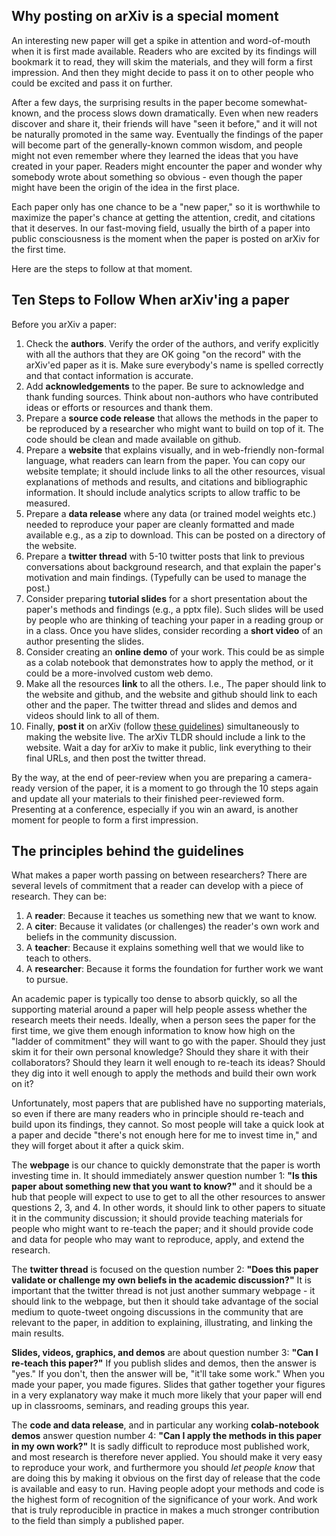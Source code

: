 ## Why posting on arXiv is a special moment

An interesting new paper will get a spike in attention and word-of-mouth when it is first made available.  Readers who are excited by its findings will bookmark it to read, they will skim the materials, and they will form a first impression.  And then they might decide to pass it on to other people who could be excited and pass it on further.

After a few days, the surprising results in the paper become somewhat-known, and the process slows down dramatically. Even when new readers discover and share it, their friends will have "seen it before," and it will not be naturally promoted in the same way.  Eventually the findings of the paper will become part of the generally-known common wisdom, and people might not even remember where they learned the ideas that you have created in your paper. Readers might encounter the paper and wonder why somebody wrote about something so obvious - even though the paper might have been the origin of the idea in the first place.

Each paper only has one chance to be a "new paper," so it is worthwhile to maximize the paper's chance at getting the attention, credit, and citations that it deserves. In our fast-moving field, usually the birth of a paper into public consciousness is the moment when the paper is posted on arXiv for the first time.

Here are the steps to follow at that moment.

## Ten Steps to Follow When arXiv'ing a paper

Before you arXiv a paper:
1. Check the **authors**. Verify the order of the authors, and verify explicitly with all the authors that they are OK going "on the record" with the arXiv'ed paper as it is. Make sure everybody's name is spelled correctly and that contact information is accurate.
2. Add **acknowledgements** to the paper. Be sure to acknowledge and thank funding sources. Think about non-authors who have contributed ideas or efforts or resources and thank them.
3. Prepare a **source code release** that allows the methods in the paper to be reproduced by a researcher who might want to build on top of it. The code should be clean and made available on github.
4. Prepare a **website** that explains visually, and in web-friendly non-formal language, what readers can learn from the paper. You can copy our website template; it should include links to all the other resources, visual explanations of methods and results, and citations and bibliographic information. It should include analytics scripts to allow traffic to be measured.
5. Prepare a **data release** where any data (or trained model weights etc.) needed to reproduce your paper are cleanly formatted and made available e.g., as a zip to download.  This can be posted on a directory of the website.
6. Prepare a **twitter thread** with 5-10 twitter posts that link to previous conversations about background research, and that explain the paper's motivation and main findings.  (Typefully can be used to manage the post.)
7. Consider preparing **tutorial slides** for a short presentation about the paper's methods and findings (e.g., a pptx file).  Such slides will be used by people who are thinking of teaching your paper in a reading group or in a class.  Once you have slides, consider recording a **short video** of an author presenting the slides.
8. Consider creating an **online demo** of your work.  This could be as simple as a colab notebook that demonstrates how to apply the method, or it could be a more-involved custom web demo.
9. Make all the resources **link** to all the others.  I.e., The paper should link to the website and github, and the website and github should link to each other and the paper. The twitter thread and slides and demos and videos should link to all of them.
10. Finally, **post it** on arXiv (follow [these guidelines](Preparing-files-for-arXiv)) simultaneously to making the website live. The arXiv TLDR should include a link to the website. Wait a day for arXiv to make it public, link everything to their final URLs, and then post the twitter thread.

By the way, at the end of peer-review when you are preparing a camera-ready version of the paper, it is a moment to go through the 10 steps again and update all your materials to their finished peer-reviewed form. Presenting at a conference, especially if you win an award, is another moment for people to form a first impression.

## The principles behind the guidelines

What makes a paper worth passing on between researchers?  There are several levels of commitment that a reader can develop with a piece of research. They can be:

1. A **reader**: Because it teaches us something new that we want to know.
2. A **citer**: Because it validates (or challenges) the reader's own work and beliefs in the community discussion.
3. A **teacher**: Because it explains something well that we would like to teach to others.
4. A **researcher**: Because it forms the foundation for further work we want to pursue.

An academic paper is typically too dense to absorb quickly, so all the supporting material around a paper will help people assess whether the research meets their needs.  Ideally, when a person sees the paper for the first time, we give them enough information to know how high on the "ladder of commitment" they will want to go with the paper.  Should they just skim it for their own personal knowledge? Should they share it with their collaborators? Should they learn it well enough to re-teach its ideas?  Should they dig into it well enough to apply the methods and build their own work on it?

Unfortunately, most papers that are published have no supporting materials, so even if there are many readers who in principle should re-teach and build upon its findings, they cannot.  So most people will take a quick look at a paper and decide "there's not enough here for me to invest time in," and they will forget about it after a quick skim.

The **webpage** is our chance to quickly demonstrate that the paper is worth investing time in.  It should immediately answer question number 1: **"Is this paper about something new that you want to know?"** and it should be a hub that people will expect to use to get to all the other resources to answer questions 2, 3, and 4.  In other words, it should link to other papers to situate it in the community discussion; it should provide teaching materials for people who might want to re-teach the paper; and it should provide code and data for people who may want to reproduce, apply, and extend the research.

The **twitter thread** is focused on the question number 2: **"Does this paper validate or challenge my own beliefs in the academic discussion?"**  It is important that the twitter thread is not just another summary webpage - it should link to the webpage, but then it should take advantage of the social medium to quote-tweet ongoing discussions in the community that are relevant to the paper, in addition to explaining, illustrating, and linking the main results.

**Slides, videos, graphics, and demos** are about question number 3: **"Can I re-teach this paper?"**  If you publish slides and demos, then the answer is "yes." If you don't, then the answer will be, "it'll take some work."  When you made your paper, you made figures. Slides that gather together your figures in a very explanatory way make it much more likely that your paper will end up in classrooms, seminars, and reading groups this year.

The **code and data release**, and in particular any working **colab-notebook demos** answer question number 4: **"Can I apply the methods in this paper in my own work?"**  It is sadly difficult to reproduce most published work, and most research is therefore never applied. You should make it very easy to reproduce your work, and furthermore you should *let people know* that are doing this by making it obvious on the first day of release that the code is available and easy to run.  Having people adopt your methods and code is the highest form of recognition of the significance of your work.  And work that is truly reproducible in practice in makes a much stronger contribution to the field than simply a published paper.
